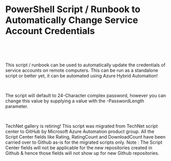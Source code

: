 ﻿PowerShell Script / Runbook to Automatically Change Service Account Credentials
===============================================================================

            

 

 

This script / runbook can be used to automatically update the credentials of service accounts on remote computers. This can be run as a standalone script or better yet, it can be automated using Azure Hybrid Automation!


 


The script will default to 24-Character complex password, however you can change this value by supplying a value with the -PasswordLength parameter.


 



        
    
TechNet gallery is retiring! This script was migrated from TechNet script center to GitHub by Microsoft Azure Automation product group. All the Script Center fields like Rating, RatingCount and DownloadCount have been carried over to Github as-is for the migrated scripts only. Note : The Script Center fields will not be applicable for the new repositories created in Github & hence those fields will not show up for new Github repositories.
